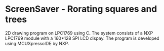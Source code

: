 # ScreenSaver - Rorating squares and trees
2D drawing program on LPC1769 using C.
The system consists of a NXP LPC1769 module with a 160*128 SPI LCD dispay.
The program is developed using MCUXpressoIDE by NXP.
